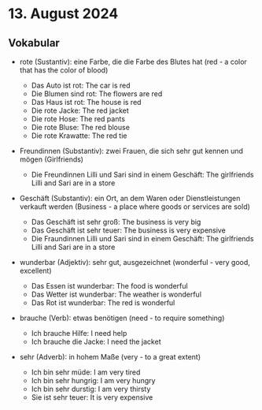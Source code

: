 # 13. August 2024

## Vokabular

- rote (Sustantiv): eine Farbe, die die Farbe des Blutes hat (red - a color that has the color of blood)

  - Das Auto ist rot: The car is red
  - Die Blumen sind rot: The flowers are red
  - Das Haus ist rot: The house is red
  - Die rote Jacke: The red jacket
  - Die rote Hose: The red pants
  - Die rote Bluse: The red blouse
  - Die rote Krawatte: The red tie

- Freundinnen (Substantiv): zwei Frauen, die sich sehr gut kennen und mögen (Girlfriends)

  - Die Freundinnen Lilli und Sari sind in einem Geschäft: The girlfriends Lilli and Sari are in a store

- Geschäft (Substantiv): ein Ort, an dem Waren oder Dienstleistungen verkauft werden (Business - a place where goods or services are sold)

  - Das Geschäft ist sehr groß: The business is very big
  - Das Geschäft ist sehr teuer: The business is very expensive
  - Die Fraundinnen Lilli und Sari sind in einem Geschäft: The girlfriends Lilli and Sari are in a store

- wunderbar (Adjektiv): sehr gut, ausgezeichnet (wonderful - very good, excellent)

  - Das Essen ist wunderbar: The food is wonderful
  - Das Wetter ist wunderbar: The weather is wonderful
  - Das Rot ist wunderbar: The red is wonderful

- brauche (Verb): etwas benötigen (need - to require something)

  - Ich brauche Hilfe: I need help
  - Ich brauche die Jacke: I need the jacket

- sehr (Adverb): in hohem Maße (very - to a great extent)

  - Ich bin sehr müde: I am very tired
  - Ich bin sehr hungrig: I am very hungry
  - Ich bin sehr durstig: I am very thirsty
  - Sie ist sehr teuer: It is very expensive
